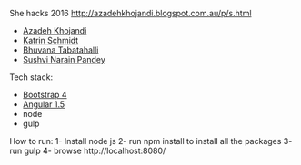 
She hacks 2016
<a href="http://azadehkhojandi.blogspot.com.au/p/s.html">http://azadehkhojandi.blogspot.com.au/p/s.html</a>

<ul>
<li>
<a href ="https://au.linkedin.com/in/azadeh-khojandi-ba441b3">Azadeh Khojandi</a>
</li>
<li>
<a href ="https://au.linkedin.com/in/kaschmi">Katrin Schmidt</a>
</li>
<li>
<a href="https://au.linkedin.com/in/bhuvanatn"> Bhuvana Tabatahalli</a>
</li>
<li>
  <a href="https://au.linkedin.com/in/sushvi">Sushvi Narain Pandey</a>
</li>

</ul>

Tech stack:
<ul>
<li>
<a href ="http://v4-alpha.getbootstrap.com/getting-started/build-tools/#tooling-setup">Bootstrap 4</a>
</li>
<li>
<a href ="https://docs.angularjs.org/guide/component">Angular 1.5</a>
</li>
<li>
node 
</li>
<li>
gulp
</li>
</ul>

How to run:
1- Install node js
2- run npm install to install all the packages
3- run gulp
4- browse http://localhost:8080/








